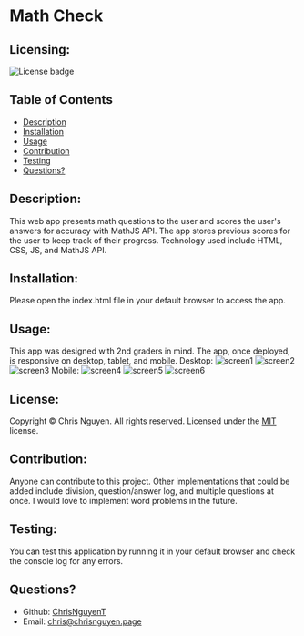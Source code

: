 # Math Check
  ## Licensing:
  ![License badge](https://img.shields.io/badge/license-MIT-green)
  ## Table of Contents 
  - [Description](#description)
  - [Installation](#installation)
  - [Usage](#usage)
  - [Contribution](#contribution)
  - [Testing](#testing)
  - [Questions?](#questions)
  ## Description:
  This web app presents math questions to the user and scores the user's answers for accuracy with MathJS API. The app stores previous scores for the user to keep track of their progress. 
  Technology used include HTML, CSS, JS, and MathJS API.
  ## Installation:
  Please open the index.html file in your default browser to access the app.
  ## Usage:
  This app was designed with 2nd graders in mind. The app, once deployed, is responsive on desktop, tablet, and mobile.
  Desktop:
  ![screen1](./assets/images/screen1.png)
  ![screen2](./assets/images/screen2.png)
  ![screen3](./assets/images/screen3.png)
  Mobile:
  ![screen4](./assets/images/screen4.png)
  ![screen5](./assets/images/screen5.png)
  ![screen6](./assets/images/screen6.png)
  
  ## License:
  
  Copyright © Chris Nguyen. All rights reserved. 
  Licensed under the [MIT](https://opensource.org/licenses/MIT) license.
  ## Contribution:
  Anyone can contribute to this project. Other implementations that could be added include division, question/answer log, and multiple questions at once. I would love to implement word problems in the future.
  ## Testing:
  You can test this application by running it in your default browser and check the console log for any errors.
  ## Questions?
  - Github: [ChrisNguyenT](https://github.com/ChrisNguyenT)
  - Email: chris@chrisnguyen.page 
